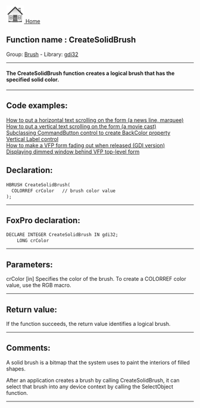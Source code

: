 [<img src="../../images/home.png"> Home ](https://github.com/VFPX/Win32API)  

## Function name : CreateSolidBrush
Group: [Brush](../../functions_group.md#Brush)  -  Library: [gdi32](../../../libraries.md#gdi32)  
***  


#### The CreateSolidBrush function creates a logical brush that has the specified solid color. 
***  


## Code examples:
[How to put a horizontal text scrolling on the form (a news line, marquee)](../../samples/sample_352.md)  
[How to put a vertical text scrolling on the form (a movie cast)](../../samples/sample_354.md)  
[Subclassing CommandButton control to create BackColor property](../../samples/sample_392.md)  
[Vertical Label control](../../samples/sample_398.md)  
[How to make a VFP form fading out when released (GDI version)](../../samples/sample_528.md)  
[Displaying dimmed window behind VFP top-level form](../../samples/sample_578.md)  

## Declaration:
```foxpro  
HBRUSH CreateSolidBrush(
  COLORREF crColor   // brush color value
);  
```  
***  


## FoxPro declaration:
```foxpro  
DECLARE INTEGER CreateSolidBrush IN gdi32;
	LONG crColor  
```  
***  


## Parameters:
crColor 
[in] Specifies the color of the brush. To create a COLORREF color value, use the RGB macro.   
***  


## Return value:
If the function succeeds, the return value identifies a logical brush.  
***  


## Comments:
A solid brush is a bitmap that the system uses to paint the interiors of filled shapes.   
  
After an application creates a brush by calling CreateSolidBrush, it can select that brush into any device context by calling the SelectObject function.  
  
***  


